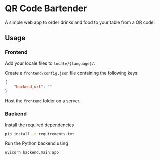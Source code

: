 # QR Code Bartender

A simple web app to order drinks and food to your table from a QR code.

## Usage

### Frontend

Add your locale files to `locale/{language}/`. 

Create a `frontend/config.json` file containing the following keys:

```json
{
    "backend_url": ""
}
```

Host the `frontend` folder on a server.

### Backend

Install the required dependencies

```bash
pip install -r requirements.txt
```

Run the Python backend using

```bash
uvicorn backend.main:app
```